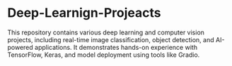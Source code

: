 # Deep-Learnign-Projeacts
This repository contains various deep learning and computer vision projects, including real-time image classification, object detection, and AI-powered applications.
It demonstrates hands-on experience with TensorFlow, Keras, and model deployment using tools like Gradio.
